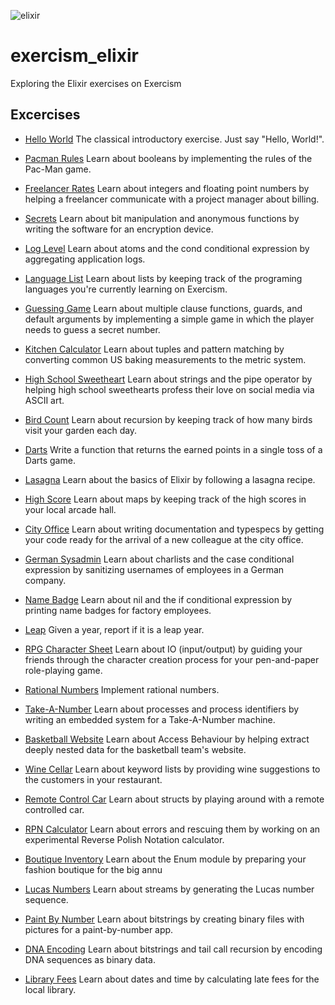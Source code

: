 ![elixir](https://dg8krxphbh767.cloudfront.net/tracks/elixir.svg)

# exercism_elixir
Exploring the Elixir exercises on Exercism

## Excercises

- [Hello World](/lib/hello_world.ex)
The classical introductory exercise. Just say "Hello, World!".

- [Pacman Rules](/lib/rules.ex)
Learn about booleans by implementing the rules of the Pac-Man game.

- [Freelancer Rates](/lib/freelancer_rates.ex)
Learn about integers and floating point numbers by helping a freelancer communicate with a project manager about billing.

- [Secrets](/lib/secrets.ex)
Learn about bit manipulation and anonymous functions by writing the software for an encryption device.

- [Log Level](/lib/log_level.ex)
Learn about atoms and the cond conditional expression by aggregating application logs.

- [Language List](/lib/language_list.ex)
Learn about lists by keeping track of the programing languages you're currently learning on Exercism.

- [Guessing Game](/lib/guessing_game.ex)
Learn about multiple clause functions, guards, and default arguments by implementing a simple game in which the player needs to guess a secret number.

- [Kitchen Calculator](/lib/kitchen_calculator.ex)
Learn about tuples and pattern matching by converting common US baking measurements to the metric system.

- [High School Sweetheart](/lib/high_school_sweetheart.ex)
Learn about strings and the pipe operator by helping high school sweethearts profess their love on social media via ASCII art.

- [Bird Count](/lib/bird_count.ex)
Learn about recursion by keeping track of how many birds visit your garden each day.

- [Darts](/lib/darts.ex)
Write a function that returns the earned points in a single toss of a Darts game.

- [Lasagna](/lib/lasagna.ex)
Learn about the basics of Elixir by following a lasagna recipe.

- [High Score](/lib/high_score.ex)
Learn about maps by keeping track of the high scores in your local arcade hall.

- [City Office](/lib/form.ex)
Learn about writing documentation and typespecs by getting your code ready for the arrival of a new colleague at the city office.

- [German Sysadmin](/lib/username.ex)
Learn about charlists and the case conditional expression by sanitizing usernames of employees in a German company.

- [Name Badge](/lib/name_badge.ex)
Learn about nil and the if conditional expression by printing name badges for factory employees.

- [Leap](/lib/year.ex)
Given a year, report if it is a leap year.

- [RPG Character Sheet](/lib/rpg_character_sheet.ex)
Learn about IO (input/output) by guiding your friends through the character creation process for your pen-and-paper role-playing game.

- [Rational Numbers](/lib/rational_numbers.ex)
Implement rational numbers.

- [Take-A-Number](/lib/take_a_number.ex)
Learn about processes and process identifiers by writing an embedded system for a Take-A-Number machine.

- [Basketball Website](/lib/basketball_website.ex)
Learn about Access Behaviour by helping extract deeply nested data for the basketball team's website.

- [Wine Cellar](/lib/wine_cellar.ex)
Learn about keyword lists by providing wine suggestions to the customers in your restaurant.

- [Remote Control Car](/lib/remote_control_car.ex)
Learn about structs by playing around with a remote controlled car.

- [RPN Calculator](/lib/rpn_calculator.ex)
Learn about errors and rescuing them by working on an experimental Reverse Polish Notation calculator.

- [Boutique Inventory](/lib/boutique_inventory.ex)
Learn about the Enum module by preparing your fashion boutique for the big annu

- [Lucas Numbers](/lib/lucas_numbers.ex)
Learn about streams by generating the Lucas number sequence.

- [Paint By Number](/lib/paint_by_number.ex)
Learn about bitstrings by creating binary files with pictures for a paint-by-number app.

- [DNA Encoding](/lib/dna.ex)
Learn about bitstrings and tail call recursion by encoding DNA sequences as binary data.

- [Library Fees](/lib/library_fees.ex)
Learn about dates and time by calculating late fees for the local library.